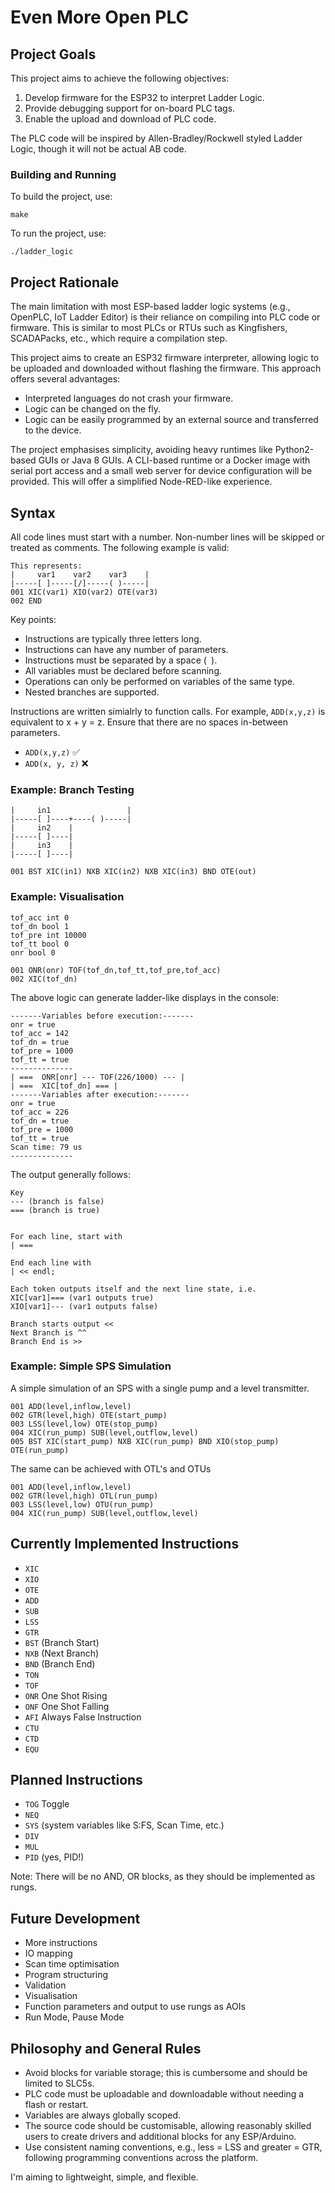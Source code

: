 # Even More Open PLC

## Project Goals

This project aims to achieve the following objectives:

1. Develop firmware for the ESP32 to interpret Ladder Logic.
2. Provide debugging support for on-board PLC tags.
3. Enable the upload and download of PLC code.

The PLC code will be inspired by Allen-Bradley/Rockwell styled Ladder Logic, though it will not be actual AB code.

### Building and Running

To build the project, use:
```
make
```

To run the project, use:
```
./ladder_logic
```

## Project Rationale

The main limitation with most ESP-based ladder logic systems (e.g., OpenPLC, IoT Ladder Editor) is their reliance on compiling into PLC code or firmware. This is similar to most PLCs or RTUs such as Kingfishers, SCADAPacks, etc., which require a compilation step.

This project aims to create an ESP32 firmware interpreter, allowing logic to be uploaded and downloaded without flashing the firmware. This approach offers several advantages:

- Interpreted languages do not crash your firmware.
- Logic can be changed on the fly.
- Logic can be easily programmed by an external source and transferred to the device.

The project emphasises simplicity, avoiding heavy runtimes like Python2-based GUIs or Java 8 GUIs. A CLI-based runtime or a Docker image with serial port access and a small web server for device configuration will be provided. This will offer a simplified Node-RED-like experience.

## Syntax

All code lines must start with a number. Non-number lines will be skipped or treated as comments. The following example is valid:

```
This represents:
|     var1    var2    var3    |
|-----[ ]-----[/]-----( )-----|
001 XIC(var1) XIO(var2) OTE(var3)
002 END
```

Key points:
- Instructions are typically three letters long.
- Instructions can have any number of parameters.
- Instructions must be separated by a space (` `).
- All variables must be declared before scanning.
- Operations can only be performed on variables of the same type.
- Nested branches are supported.

Instructions are written simialrly to function calls. For example, `ADD(x,y,z)` is equivalent to x + y = z. Ensure that there are no spaces in-between parameters.
- `ADD(x,y,z)` ✅
- `ADD(x, y, z)` ❌

### Example: Branch Testing

```
|     in1                 |
|-----[ ]----+----( )-----|
|     in2    |
|-----[ ]----|
|     in3    |
|-----[ ]----|

001 BST XIC(in1) NXB XIC(in2) NXB XIC(in3) BND OTE(out)
```

### Example: Visualisation

```
tof_acc int 0
tof_dn bool 1
tof_pre int 10000
tof_tt bool 0
onr bool 0

001 ONR(onr) TOF(tof_dn,tof_tt,tof_pre,tof_acc)
002 XIC(tof_dn)
```

The above logic can generate ladder-like displays in the console:

```
-------Variables before execution:-------
onr = true
tof_acc = 142
tof_dn = true
tof_pre = 1000
tof_tt = true
--------------
| ===  ONR[onr] --- TOF(226/1000) --- |
| ===  XIC[tof_dn] === |
-------Variables after execution:-------
onr = true
tof_acc = 226
tof_dn = true
tof_pre = 1000
tof_tt = true
Scan time: 79 us
--------------
```

The output generally follows:
```
Key
--- (branch is false)
=== (branch is true)


For each line, start with
| ===

End each line with 
| << endl;

Each token outputs itself and the next line state, i.e.
XIC[var1]=== (var1 outputs true)
XIO[var1]--- (var1 outputs false)

Branch starts output <<
Next Branch is ^^
Branch End is >> 
```


### Example: Simple SPS Simulation

A simple simulation of an SPS with a single pump and a level transmitter.

```
001 ADD(level,inflow,level)
002 GTR(level,high) OTE(start_pump)
003 LSS(level,low) OTE(stop_pump)
004 XIC(run_pump) SUB(level,outflow,level)
005 BST XIC(start_pump) NXB XIC(run_pump) BND XIO(stop_pump) OTE(run_pump)
```

The same can be achieved with OTL's and OTUs

```
001 ADD(level,inflow,level)
002 GTR(level,high) OTL(run_pump)
003 LSS(level,low) OTU(run_pump)
004 XIC(run_pump) SUB(level,outflow,level)
```

## Currently Implemented Instructions

- `XIC`
- `XIO`
- `OTE`
- `ADD`
- `SUB`
- `LSS`
- `GTR`
- `BST` (Branch Start)
- `NXB` (Next Branch)
- `BND` (Branch End)
- `TON`
- `TOF`
- `ONR` One Shot Rising
- `ONF` One Shot Falling
- `AFI` Always False Instruction
- `CTU`
- `CTD`
- `EQU`

## Planned Instructions

- `TOG` Toggle
- `NEQ`
- `SYS` (system variables like S:FS, Scan Time, etc.)
- `DIV`
- `MUL`
- `PID` (yes, PID!)

Note: There will be no AND, OR blocks, as they should be implemented as rungs.

## Future Development

- More instructions
- IO mapping
- Scan time optimisation
- Program structuring
- Validation
- Visualisation
- Function parameters and output to use rungs as AOIs
- Run Mode, Pause Mode

## Philosophy and General Rules

- Avoid blocks for variable storage; this is cumbersome and should be limited to SLC5s.
- PLC code must be uploadable and downloadable without needing a flash or restart.
- Variables are always globally scoped.
- The source code should be customisable, allowing reasonably skilled users to create drivers and additional blocks for any ESP/Arduino.
- Use consistent naming conventions, e.g., less = LSS and greater = GTR, following programming conventions across the platform.

I'm aiming to lightweight, simple, and flexible.